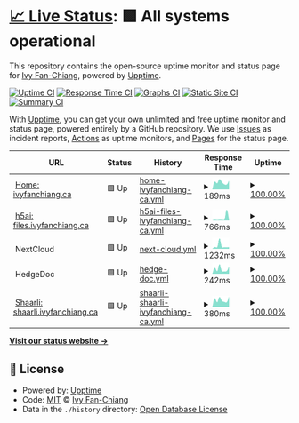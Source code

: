 # [📈 Live Status](https://status.ivyfanchiang.ca): <!--live status--> **🟩 All systems operational**

This repository contains the open-source uptime monitor and status page for [Ivy Fan-Chiang](https://ivyfanchiang.ca), powered by [Upptime](https://github.com/upptime/upptime).

[![Uptime CI](https://github.com/hexadecimalDinosaur/status.ivyfanchiang.ca/workflows/Uptime%20CI/badge.svg)](https://github.com/hexadecimalDinosaur/status.ivyfanchiang.ca/actions?query=workflow%3A%22Uptime+CI%22)
[![Response Time CI](https://github.com/hexadecimalDinosaur/status.ivyfanchiang.ca/workflows/Response%20Time%20CI/badge.svg)](https://github.com/hexadecimalDinosaur/status.ivyfanchiang.ca/actions?query=workflow%3A%22Response+Time+CI%22)
[![Graphs CI](https://github.com/hexadecimalDinosaur/status.ivyfanchiang.ca/workflows/Graphs%20CI/badge.svg)](https://github.com/hexadecimalDinosaur/status.ivyfanchiang.ca/actions?query=workflow%3A%22Graphs+CI%22)
[![Static Site CI](https://github.com/hexadecimalDinosaur/status.ivyfanchiang.ca/workflows/Static%20Site%20CI/badge.svg)](https://github.com/hexadecimalDinosaur/status.ivyfanchiang.ca/actions?query=workflow%3A%22Static+Site+CI%22)
[![Summary CI](https://github.com/hexadecimalDinosaur/status.ivyfanchiang.ca/workflows/Summary%20CI/badge.svg)](https://github.com/hexadecimalDinosaur/status.ivyfanchiang.ca/actions?query=workflow%3A%22Summary+CI%22)

With [Upptime](https://upptime.js.org), you can get your own unlimited and free uptime monitor and status page, powered entirely by a GitHub repository. We use [Issues](https://github.com/hexadecimalDinosaur/status.ivyfanchiang.ca/issues) as incident reports, [Actions](https://github.com/hexadecimalDinosaur/status.ivyfanchiang.ca/actions) as uptime monitors, and [Pages](https://status.ivyfanchiang.ca) for the status page.

<!--start: status pages-->
<!-- This summary is generated by Upptime (https://github.com/upptime/upptime) -->
<!-- Do not edit this manually, your changes will be overwritten -->
<!-- prettier-ignore -->
| URL | Status | History | Response Time | Uptime |
| --- | ------ | ------- | ------------- | ------ |
| <img alt="" src="https://icons.duckduckgo.com/ip3/ivyfanchiang.ca.ico" height="13"> [Home: ivyfanchiang.ca](https://ivyfanchiang.ca) | 🟩 Up | [home-ivyfanchiang-ca.yml](https://github.com/hexadecimalDinosaur/status.ivyfanchiang.ca/commits/HEAD/history/home-ivyfanchiang-ca.yml) | <details><summary><img alt="Response time graph" src="./graphs/home-ivyfanchiang-ca/response-time-week.png" height="20"> 189ms</summary><br><a href="https://status.ivyfanchiang.ca/history/home-ivyfanchiang-ca"><img alt="Response time 282" src="https://img.shields.io/endpoint?url=https%3A%2F%2Fraw.githubusercontent.com%2FhexadecimalDinosaur%2Fstatus.ivyfanchiang.ca%2FHEAD%2Fapi%2Fhome-ivyfanchiang-ca%2Fresponse-time.json"></a><br><a href="https://status.ivyfanchiang.ca/history/home-ivyfanchiang-ca"><img alt="24-hour response time 229" src="https://img.shields.io/endpoint?url=https%3A%2F%2Fraw.githubusercontent.com%2FhexadecimalDinosaur%2Fstatus.ivyfanchiang.ca%2FHEAD%2Fapi%2Fhome-ivyfanchiang-ca%2Fresponse-time-day.json"></a><br><a href="https://status.ivyfanchiang.ca/history/home-ivyfanchiang-ca"><img alt="7-day response time 189" src="https://img.shields.io/endpoint?url=https%3A%2F%2Fraw.githubusercontent.com%2FhexadecimalDinosaur%2Fstatus.ivyfanchiang.ca%2FHEAD%2Fapi%2Fhome-ivyfanchiang-ca%2Fresponse-time-week.json"></a><br><a href="https://status.ivyfanchiang.ca/history/home-ivyfanchiang-ca"><img alt="30-day response time 526" src="https://img.shields.io/endpoint?url=https%3A%2F%2Fraw.githubusercontent.com%2FhexadecimalDinosaur%2Fstatus.ivyfanchiang.ca%2FHEAD%2Fapi%2Fhome-ivyfanchiang-ca%2Fresponse-time-month.json"></a><br><a href="https://status.ivyfanchiang.ca/history/home-ivyfanchiang-ca"><img alt="1-year response time 282" src="https://img.shields.io/endpoint?url=https%3A%2F%2Fraw.githubusercontent.com%2FhexadecimalDinosaur%2Fstatus.ivyfanchiang.ca%2FHEAD%2Fapi%2Fhome-ivyfanchiang-ca%2Fresponse-time-year.json"></a></details> | <details><summary><a href="https://status.ivyfanchiang.ca/history/home-ivyfanchiang-ca">100.00%</a></summary><a href="https://status.ivyfanchiang.ca/history/home-ivyfanchiang-ca"><img alt="All-time uptime 100.00%" src="https://img.shields.io/endpoint?url=https%3A%2F%2Fraw.githubusercontent.com%2FhexadecimalDinosaur%2Fstatus.ivyfanchiang.ca%2FHEAD%2Fapi%2Fhome-ivyfanchiang-ca%2Fuptime.json"></a><br><a href="https://status.ivyfanchiang.ca/history/home-ivyfanchiang-ca"><img alt="24-hour uptime 100.00%" src="https://img.shields.io/endpoint?url=https%3A%2F%2Fraw.githubusercontent.com%2FhexadecimalDinosaur%2Fstatus.ivyfanchiang.ca%2FHEAD%2Fapi%2Fhome-ivyfanchiang-ca%2Fuptime-day.json"></a><br><a href="https://status.ivyfanchiang.ca/history/home-ivyfanchiang-ca"><img alt="7-day uptime 100.00%" src="https://img.shields.io/endpoint?url=https%3A%2F%2Fraw.githubusercontent.com%2FhexadecimalDinosaur%2Fstatus.ivyfanchiang.ca%2FHEAD%2Fapi%2Fhome-ivyfanchiang-ca%2Fuptime-week.json"></a><br><a href="https://status.ivyfanchiang.ca/history/home-ivyfanchiang-ca"><img alt="30-day uptime 100.00%" src="https://img.shields.io/endpoint?url=https%3A%2F%2Fraw.githubusercontent.com%2FhexadecimalDinosaur%2Fstatus.ivyfanchiang.ca%2FHEAD%2Fapi%2Fhome-ivyfanchiang-ca%2Fuptime-month.json"></a><br><a href="https://status.ivyfanchiang.ca/history/home-ivyfanchiang-ca"><img alt="1-year uptime 100.00%" src="https://img.shields.io/endpoint?url=https%3A%2F%2Fraw.githubusercontent.com%2FhexadecimalDinosaur%2Fstatus.ivyfanchiang.ca%2FHEAD%2Fapi%2Fhome-ivyfanchiang-ca%2Fuptime-year.json"></a></details>
| <img alt="" src="https://icons.duckduckgo.com/ip3/files.ivyfanchiang.ca.ico" height="13"> [h5ai: files.ivyfanchiang.ca](https://files.ivyfanchiang.ca) | 🟩 Up | [h5ai-files-ivyfanchiang-ca.yml](https://github.com/hexadecimalDinosaur/status.ivyfanchiang.ca/commits/HEAD/history/h5ai-files-ivyfanchiang-ca.yml) | <details><summary><img alt="Response time graph" src="./graphs/h5ai-files-ivyfanchiang-ca/response-time-week.png" height="20"> 766ms</summary><br><a href="https://status.ivyfanchiang.ca/history/h5ai-files-ivyfanchiang-ca"><img alt="Response time 275" src="https://img.shields.io/endpoint?url=https%3A%2F%2Fraw.githubusercontent.com%2FhexadecimalDinosaur%2Fstatus.ivyfanchiang.ca%2FHEAD%2Fapi%2Fh5ai-files-ivyfanchiang-ca%2Fresponse-time.json"></a><br><a href="https://status.ivyfanchiang.ca/history/h5ai-files-ivyfanchiang-ca"><img alt="24-hour response time 237" src="https://img.shields.io/endpoint?url=https%3A%2F%2Fraw.githubusercontent.com%2FhexadecimalDinosaur%2Fstatus.ivyfanchiang.ca%2FHEAD%2Fapi%2Fh5ai-files-ivyfanchiang-ca%2Fresponse-time-day.json"></a><br><a href="https://status.ivyfanchiang.ca/history/h5ai-files-ivyfanchiang-ca"><img alt="7-day response time 766" src="https://img.shields.io/endpoint?url=https%3A%2F%2Fraw.githubusercontent.com%2FhexadecimalDinosaur%2Fstatus.ivyfanchiang.ca%2FHEAD%2Fapi%2Fh5ai-files-ivyfanchiang-ca%2Fresponse-time-week.json"></a><br><a href="https://status.ivyfanchiang.ca/history/h5ai-files-ivyfanchiang-ca"><img alt="30-day response time 434" src="https://img.shields.io/endpoint?url=https%3A%2F%2Fraw.githubusercontent.com%2FhexadecimalDinosaur%2Fstatus.ivyfanchiang.ca%2FHEAD%2Fapi%2Fh5ai-files-ivyfanchiang-ca%2Fresponse-time-month.json"></a><br><a href="https://status.ivyfanchiang.ca/history/h5ai-files-ivyfanchiang-ca"><img alt="1-year response time 274" src="https://img.shields.io/endpoint?url=https%3A%2F%2Fraw.githubusercontent.com%2FhexadecimalDinosaur%2Fstatus.ivyfanchiang.ca%2FHEAD%2Fapi%2Fh5ai-files-ivyfanchiang-ca%2Fresponse-time-year.json"></a></details> | <details><summary><a href="https://status.ivyfanchiang.ca/history/h5ai-files-ivyfanchiang-ca">100.00%</a></summary><a href="https://status.ivyfanchiang.ca/history/h5ai-files-ivyfanchiang-ca"><img alt="All-time uptime 99.99%" src="https://img.shields.io/endpoint?url=https%3A%2F%2Fraw.githubusercontent.com%2FhexadecimalDinosaur%2Fstatus.ivyfanchiang.ca%2FHEAD%2Fapi%2Fh5ai-files-ivyfanchiang-ca%2Fuptime.json"></a><br><a href="https://status.ivyfanchiang.ca/history/h5ai-files-ivyfanchiang-ca"><img alt="24-hour uptime 100.00%" src="https://img.shields.io/endpoint?url=https%3A%2F%2Fraw.githubusercontent.com%2FhexadecimalDinosaur%2Fstatus.ivyfanchiang.ca%2FHEAD%2Fapi%2Fh5ai-files-ivyfanchiang-ca%2Fuptime-day.json"></a><br><a href="https://status.ivyfanchiang.ca/history/h5ai-files-ivyfanchiang-ca"><img alt="7-day uptime 100.00%" src="https://img.shields.io/endpoint?url=https%3A%2F%2Fraw.githubusercontent.com%2FhexadecimalDinosaur%2Fstatus.ivyfanchiang.ca%2FHEAD%2Fapi%2Fh5ai-files-ivyfanchiang-ca%2Fuptime-week.json"></a><br><a href="https://status.ivyfanchiang.ca/history/h5ai-files-ivyfanchiang-ca"><img alt="30-day uptime 100.00%" src="https://img.shields.io/endpoint?url=https%3A%2F%2Fraw.githubusercontent.com%2FhexadecimalDinosaur%2Fstatus.ivyfanchiang.ca%2FHEAD%2Fapi%2Fh5ai-files-ivyfanchiang-ca%2Fuptime-month.json"></a><br><a href="https://status.ivyfanchiang.ca/history/h5ai-files-ivyfanchiang-ca"><img alt="1-year uptime 99.99%" src="https://img.shields.io/endpoint?url=https%3A%2F%2Fraw.githubusercontent.com%2FhexadecimalDinosaur%2Fstatus.ivyfanchiang.ca%2FHEAD%2Fapi%2Fh5ai-files-ivyfanchiang-ca%2Fuptime-year.json"></a></details>
| <img alt="" src="https://icons.duckduckgo.com/ip3/null.ico" height="13"> NextCloud | 🟩 Up | [next-cloud.yml](https://github.com/hexadecimalDinosaur/status.ivyfanchiang.ca/commits/HEAD/history/next-cloud.yml) | <details><summary><img alt="Response time graph" src="./graphs/next-cloud/response-time-week.png" height="20"> 1232ms</summary><br><a href="https://status.ivyfanchiang.ca/history/next-cloud"><img alt="Response time 1188" src="https://img.shields.io/endpoint?url=https%3A%2F%2Fraw.githubusercontent.com%2FhexadecimalDinosaur%2Fstatus.ivyfanchiang.ca%2FHEAD%2Fapi%2Fnext-cloud%2Fresponse-time.json"></a><br><a href="https://status.ivyfanchiang.ca/history/next-cloud"><img alt="24-hour response time 687" src="https://img.shields.io/endpoint?url=https%3A%2F%2Fraw.githubusercontent.com%2FhexadecimalDinosaur%2Fstatus.ivyfanchiang.ca%2FHEAD%2Fapi%2Fnext-cloud%2Fresponse-time-day.json"></a><br><a href="https://status.ivyfanchiang.ca/history/next-cloud"><img alt="7-day response time 1232" src="https://img.shields.io/endpoint?url=https%3A%2F%2Fraw.githubusercontent.com%2FhexadecimalDinosaur%2Fstatus.ivyfanchiang.ca%2FHEAD%2Fapi%2Fnext-cloud%2Fresponse-time-week.json"></a><br><a href="https://status.ivyfanchiang.ca/history/next-cloud"><img alt="30-day response time 842" src="https://img.shields.io/endpoint?url=https%3A%2F%2Fraw.githubusercontent.com%2FhexadecimalDinosaur%2Fstatus.ivyfanchiang.ca%2FHEAD%2Fapi%2Fnext-cloud%2Fresponse-time-month.json"></a><br><a href="https://status.ivyfanchiang.ca/history/next-cloud"><img alt="1-year response time 1188" src="https://img.shields.io/endpoint?url=https%3A%2F%2Fraw.githubusercontent.com%2FhexadecimalDinosaur%2Fstatus.ivyfanchiang.ca%2FHEAD%2Fapi%2Fnext-cloud%2Fresponse-time-year.json"></a></details> | <details><summary><a href="https://status.ivyfanchiang.ca/history/next-cloud">100.00%</a></summary><a href="https://status.ivyfanchiang.ca/history/next-cloud"><img alt="All-time uptime 97.16%" src="https://img.shields.io/endpoint?url=https%3A%2F%2Fraw.githubusercontent.com%2FhexadecimalDinosaur%2Fstatus.ivyfanchiang.ca%2FHEAD%2Fapi%2Fnext-cloud%2Fuptime.json"></a><br><a href="https://status.ivyfanchiang.ca/history/next-cloud"><img alt="24-hour uptime 100.00%" src="https://img.shields.io/endpoint?url=https%3A%2F%2Fraw.githubusercontent.com%2FhexadecimalDinosaur%2Fstatus.ivyfanchiang.ca%2FHEAD%2Fapi%2Fnext-cloud%2Fuptime-day.json"></a><br><a href="https://status.ivyfanchiang.ca/history/next-cloud"><img alt="7-day uptime 100.00%" src="https://img.shields.io/endpoint?url=https%3A%2F%2Fraw.githubusercontent.com%2FhexadecimalDinosaur%2Fstatus.ivyfanchiang.ca%2FHEAD%2Fapi%2Fnext-cloud%2Fuptime-week.json"></a><br><a href="https://status.ivyfanchiang.ca/history/next-cloud"><img alt="30-day uptime 100.00%" src="https://img.shields.io/endpoint?url=https%3A%2F%2Fraw.githubusercontent.com%2FhexadecimalDinosaur%2Fstatus.ivyfanchiang.ca%2FHEAD%2Fapi%2Fnext-cloud%2Fuptime-month.json"></a><br><a href="https://status.ivyfanchiang.ca/history/next-cloud"><img alt="1-year uptime 97.16%" src="https://img.shields.io/endpoint?url=https%3A%2F%2Fraw.githubusercontent.com%2FhexadecimalDinosaur%2Fstatus.ivyfanchiang.ca%2FHEAD%2Fapi%2Fnext-cloud%2Fuptime-year.json"></a></details>
| <img alt="" src="https://icons.duckduckgo.com/ip3/null.ico" height="13"> HedgeDoc | 🟩 Up | [hedge-doc.yml](https://github.com/hexadecimalDinosaur/status.ivyfanchiang.ca/commits/HEAD/history/hedge-doc.yml) | <details><summary><img alt="Response time graph" src="./graphs/hedge-doc/response-time-week.png" height="20"> 242ms</summary><br><a href="https://status.ivyfanchiang.ca/history/hedge-doc"><img alt="Response time 628" src="https://img.shields.io/endpoint?url=https%3A%2F%2Fraw.githubusercontent.com%2FhexadecimalDinosaur%2Fstatus.ivyfanchiang.ca%2FHEAD%2Fapi%2Fhedge-doc%2Fresponse-time.json"></a><br><a href="https://status.ivyfanchiang.ca/history/hedge-doc"><img alt="24-hour response time 369" src="https://img.shields.io/endpoint?url=https%3A%2F%2Fraw.githubusercontent.com%2FhexadecimalDinosaur%2Fstatus.ivyfanchiang.ca%2FHEAD%2Fapi%2Fhedge-doc%2Fresponse-time-day.json"></a><br><a href="https://status.ivyfanchiang.ca/history/hedge-doc"><img alt="7-day response time 242" src="https://img.shields.io/endpoint?url=https%3A%2F%2Fraw.githubusercontent.com%2FhexadecimalDinosaur%2Fstatus.ivyfanchiang.ca%2FHEAD%2Fapi%2Fhedge-doc%2Fresponse-time-week.json"></a><br><a href="https://status.ivyfanchiang.ca/history/hedge-doc"><img alt="30-day response time 472" src="https://img.shields.io/endpoint?url=https%3A%2F%2Fraw.githubusercontent.com%2FhexadecimalDinosaur%2Fstatus.ivyfanchiang.ca%2FHEAD%2Fapi%2Fhedge-doc%2Fresponse-time-month.json"></a><br><a href="https://status.ivyfanchiang.ca/history/hedge-doc"><img alt="1-year response time 628" src="https://img.shields.io/endpoint?url=https%3A%2F%2Fraw.githubusercontent.com%2FhexadecimalDinosaur%2Fstatus.ivyfanchiang.ca%2FHEAD%2Fapi%2Fhedge-doc%2Fresponse-time-year.json"></a></details> | <details><summary><a href="https://status.ivyfanchiang.ca/history/hedge-doc">100.00%</a></summary><a href="https://status.ivyfanchiang.ca/history/hedge-doc"><img alt="All-time uptime 99.19%" src="https://img.shields.io/endpoint?url=https%3A%2F%2Fraw.githubusercontent.com%2FhexadecimalDinosaur%2Fstatus.ivyfanchiang.ca%2FHEAD%2Fapi%2Fhedge-doc%2Fuptime.json"></a><br><a href="https://status.ivyfanchiang.ca/history/hedge-doc"><img alt="24-hour uptime 100.00%" src="https://img.shields.io/endpoint?url=https%3A%2F%2Fraw.githubusercontent.com%2FhexadecimalDinosaur%2Fstatus.ivyfanchiang.ca%2FHEAD%2Fapi%2Fhedge-doc%2Fuptime-day.json"></a><br><a href="https://status.ivyfanchiang.ca/history/hedge-doc"><img alt="7-day uptime 100.00%" src="https://img.shields.io/endpoint?url=https%3A%2F%2Fraw.githubusercontent.com%2FhexadecimalDinosaur%2Fstatus.ivyfanchiang.ca%2FHEAD%2Fapi%2Fhedge-doc%2Fuptime-week.json"></a><br><a href="https://status.ivyfanchiang.ca/history/hedge-doc"><img alt="30-day uptime 100.00%" src="https://img.shields.io/endpoint?url=https%3A%2F%2Fraw.githubusercontent.com%2FhexadecimalDinosaur%2Fstatus.ivyfanchiang.ca%2FHEAD%2Fapi%2Fhedge-doc%2Fuptime-month.json"></a><br><a href="https://status.ivyfanchiang.ca/history/hedge-doc"><img alt="1-year uptime 99.19%" src="https://img.shields.io/endpoint?url=https%3A%2F%2Fraw.githubusercontent.com%2FhexadecimalDinosaur%2Fstatus.ivyfanchiang.ca%2FHEAD%2Fapi%2Fhedge-doc%2Fuptime-year.json"></a></details>
| <img alt="" src="https://icons.duckduckgo.com/ip3/shaarli.ivyfanchiang.ca.ico" height="13"> [Shaarli: shaarli.ivyfanchiang.ca](https://shaarli.ivyfanchiang.ca/) | 🟩 Up | [shaarli-shaarli-ivyfanchiang-ca.yml](https://github.com/hexadecimalDinosaur/status.ivyfanchiang.ca/commits/HEAD/history/shaarli-shaarli-ivyfanchiang-ca.yml) | <details><summary><img alt="Response time graph" src="./graphs/shaarli-shaarli-ivyfanchiang-ca/response-time-week.png" height="20"> 380ms</summary><br><a href="https://status.ivyfanchiang.ca/history/shaarli-shaarli-ivyfanchiang-ca"><img alt="Response time 381" src="https://img.shields.io/endpoint?url=https%3A%2F%2Fraw.githubusercontent.com%2FhexadecimalDinosaur%2Fstatus.ivyfanchiang.ca%2FHEAD%2Fapi%2Fshaarli-shaarli-ivyfanchiang-ca%2Fresponse-time.json"></a><br><a href="https://status.ivyfanchiang.ca/history/shaarli-shaarli-ivyfanchiang-ca"><img alt="24-hour response time 550" src="https://img.shields.io/endpoint?url=https%3A%2F%2Fraw.githubusercontent.com%2FhexadecimalDinosaur%2Fstatus.ivyfanchiang.ca%2FHEAD%2Fapi%2Fshaarli-shaarli-ivyfanchiang-ca%2Fresponse-time-day.json"></a><br><a href="https://status.ivyfanchiang.ca/history/shaarli-shaarli-ivyfanchiang-ca"><img alt="7-day response time 380" src="https://img.shields.io/endpoint?url=https%3A%2F%2Fraw.githubusercontent.com%2FhexadecimalDinosaur%2Fstatus.ivyfanchiang.ca%2FHEAD%2Fapi%2Fshaarli-shaarli-ivyfanchiang-ca%2Fresponse-time-week.json"></a><br><a href="https://status.ivyfanchiang.ca/history/shaarli-shaarli-ivyfanchiang-ca"><img alt="30-day response time 378" src="https://img.shields.io/endpoint?url=https%3A%2F%2Fraw.githubusercontent.com%2FhexadecimalDinosaur%2Fstatus.ivyfanchiang.ca%2FHEAD%2Fapi%2Fshaarli-shaarli-ivyfanchiang-ca%2Fresponse-time-month.json"></a><br><a href="https://status.ivyfanchiang.ca/history/shaarli-shaarli-ivyfanchiang-ca"><img alt="1-year response time 381" src="https://img.shields.io/endpoint?url=https%3A%2F%2Fraw.githubusercontent.com%2FhexadecimalDinosaur%2Fstatus.ivyfanchiang.ca%2FHEAD%2Fapi%2Fshaarli-shaarli-ivyfanchiang-ca%2Fresponse-time-year.json"></a></details> | <details><summary><a href="https://status.ivyfanchiang.ca/history/shaarli-shaarli-ivyfanchiang-ca">100.00%</a></summary><a href="https://status.ivyfanchiang.ca/history/shaarli-shaarli-ivyfanchiang-ca"><img alt="All-time uptime 100.00%" src="https://img.shields.io/endpoint?url=https%3A%2F%2Fraw.githubusercontent.com%2FhexadecimalDinosaur%2Fstatus.ivyfanchiang.ca%2FHEAD%2Fapi%2Fshaarli-shaarli-ivyfanchiang-ca%2Fuptime.json"></a><br><a href="https://status.ivyfanchiang.ca/history/shaarli-shaarli-ivyfanchiang-ca"><img alt="24-hour uptime 100.00%" src="https://img.shields.io/endpoint?url=https%3A%2F%2Fraw.githubusercontent.com%2FhexadecimalDinosaur%2Fstatus.ivyfanchiang.ca%2FHEAD%2Fapi%2Fshaarli-shaarli-ivyfanchiang-ca%2Fuptime-day.json"></a><br><a href="https://status.ivyfanchiang.ca/history/shaarli-shaarli-ivyfanchiang-ca"><img alt="7-day uptime 100.00%" src="https://img.shields.io/endpoint?url=https%3A%2F%2Fraw.githubusercontent.com%2FhexadecimalDinosaur%2Fstatus.ivyfanchiang.ca%2FHEAD%2Fapi%2Fshaarli-shaarli-ivyfanchiang-ca%2Fuptime-week.json"></a><br><a href="https://status.ivyfanchiang.ca/history/shaarli-shaarli-ivyfanchiang-ca"><img alt="30-day uptime 100.00%" src="https://img.shields.io/endpoint?url=https%3A%2F%2Fraw.githubusercontent.com%2FhexadecimalDinosaur%2Fstatus.ivyfanchiang.ca%2FHEAD%2Fapi%2Fshaarli-shaarli-ivyfanchiang-ca%2Fuptime-month.json"></a><br><a href="https://status.ivyfanchiang.ca/history/shaarli-shaarli-ivyfanchiang-ca"><img alt="1-year uptime 100.00%" src="https://img.shields.io/endpoint?url=https%3A%2F%2Fraw.githubusercontent.com%2FhexadecimalDinosaur%2Fstatus.ivyfanchiang.ca%2FHEAD%2Fapi%2Fshaarli-shaarli-ivyfanchiang-ca%2Fuptime-year.json"></a></details>

<!--end: status pages-->

[**Visit our status website →**](https://status.ivyfanchiang.ca)

## 📄 License

- Powered by: [Upptime](https://github.com/upptime/upptime)
- Code: [MIT](./LICENSE) © [Ivy Fan-Chiang](https://ivyfanchiang.ca)
- Data in the `./history` directory: [Open Database License](https://opendatacommons.org/licenses/odbl/1-0/)
